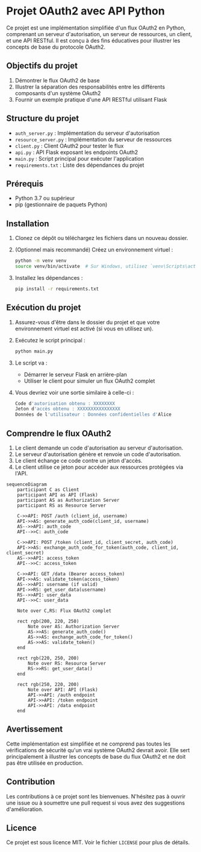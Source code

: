 # Projet OAuth2 avec API Python

Ce projet est une implémentation simplifiée d'un flux OAuth2 en Python, comprenant un serveur d'autorisation, un serveur de ressources, un client, et une API RESTful. Il est conçu à des fins éducatives pour illustrer les concepts de base du protocole OAuth2.

## Objectifs du projet

1. Démontrer le flux OAuth2 de base
2. Illustrer la séparation des responsabilités entre les différents composants d'un système OAuth2
3. Fournir un exemple pratique d'une API RESTful utilisant Flask

## Structure du projet

- `auth_server.py` : Implémentation du serveur d'autorisation
- `resource_server.py` : Implémentation du serveur de ressources
- `client.py` : Client OAuth2 pour tester le flux
- `api.py` : API Flask exposant les endpoints OAuth2
- `main.py` : Script principal pour exécuter l'application
- `requirements.txt` : Liste des dépendances du projet

## Prérequis

- Python 3.7 ou supérieur
- pip (gestionnaire de paquets Python)

## Installation

1. Clonez ce dépôt ou téléchargez les fichiers dans un nouveau dossier.

2. (Optionnel mais recommandé) Créez un environnement virtuel :
   ```sh
   python -m venv venv
   source venv/bin/activate  # Sur Windows, utilisez `venv\Scripts\activate`
   ```

3. Installez les dépendances :
   ```sh
   pip install -r requirements.txt
   ```

## Exécution du projet

1. Assurez-vous d'être dans le dossier du projet et que votre environnement virtuel est activé (si vous en utilisez un).

2. Exécutez le script principal :
   ```sh
   python main.py
   ```

3. Le script va :
   - Démarrer le serveur Flask en arrière-plan
   - Utiliser le client pour simuler un flux OAuth2 complet

4. Vous devriez voir une sortie similaire à celle-ci :
   ```js
   Code d'autorisation obtenu : XXXXXXXX
   Jeton d'accès obtenu : XXXXXXXXXXXXXXXX
   Données de l'utilisateur : Données confidentielles d'Alice
   ```

## Comprendre le flux OAuth2

1. Le client demande un code d'autorisation au serveur d'autorisation.
2. Le serveur d'autorisation génère et renvoie un code d'autorisation.
3. Le client échange ce code contre un jeton d'accès.
4. Le client utilise ce jeton pour accéder aux ressources protégées via l'API.

```mermaid
sequenceDiagram
    participant C as Client
    participant API as API (Flask)
    participant AS as Authorization Server
    participant RS as Resource Server

    C->>API: POST /auth (client_id, username)
    API->>AS: generate_auth_code(client_id, username)
    AS-->>API: auth_code
    API-->>C: auth_code

    C->>API: POST /token (client_id, client_secret, auth_code)
    API->>AS: exchange_auth_code_for_token(auth_code, client_id, client_secret)
    AS-->>API: access_token
    API-->>C: access_token

    C->>API: GET /data (Bearer access_token)
    API->>AS: validate_token(access_token)
    AS-->>API: username (if valid)
    API->>RS: get_user_data(username)
    RS-->>API: user_data
    API-->>C: user_data

    Note over C,RS: Flux OAuth2 complet

    rect rgb(200, 220, 250)
        Note over AS: Authorization Server
        AS->>AS: generate_auth_code()
        AS->>AS: exchange_auth_code_for_token()
        AS->>AS: validate_token()
    end

    rect rgb(220, 250, 200)
        Note over RS: Resource Server
        RS->>RS: get_user_data()
    end

    rect rgb(250, 220, 200)
        Note over API: API (Flask)
        API->>API: /auth endpoint
        API->>API: /token endpoint
        API->>API: /data endpoint
    end
````

## Avertissement

Cette implémentation est simplifiée et ne comprend pas toutes les vérifications de sécurité qu'un vrai système OAuth2 devrait avoir. Elle sert principalement à illustrer les concepts de base du flux OAuth2 et ne doit pas être utilisée en production.

## Contribution

Les contributions à ce projet sont les bienvenues. N'hésitez pas à ouvrir une issue ou à soumettre une pull request si vous avez des suggestions d'amélioration.

## Licence

Ce projet est sous licence MIT. Voir le fichier `LICENSE` pour plus de détails.